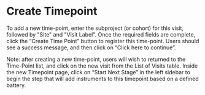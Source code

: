 # Create Timepoint

To add a new time-point, enter the subproject (or cohort) for this visit, followed by "Site" and "Visit Label". Once the required fields are complete, click the “Create Time Point” button to register this time-point. Users should see a success message, and then click on “Click here to continue”.

Note: after creating a new time-point, users will wish to returned to the Time-Point list, and click on the new visit from the List of Visits table.  Inside the new Timepoint page, click on “Start Next Stage” in the left sidebar to begin the step that will add instruments to this timepoint based on a defined battery.